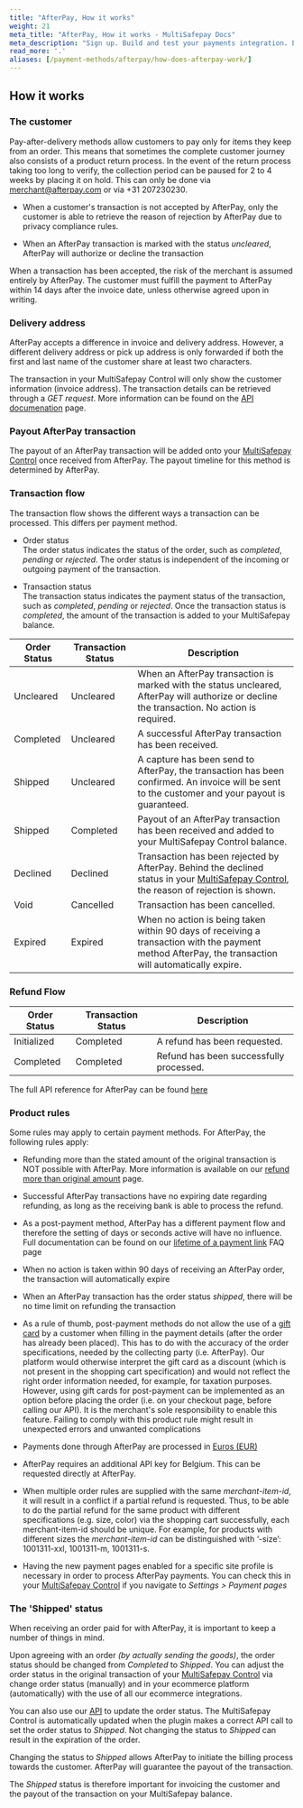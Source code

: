 ```yaml
---
title: "AfterPay, How it works"
weight: 21
meta_title: "AfterPay, How it works - MultiSafepay Docs"
meta_description: "Sign up. Build and test your payments integration. Explore our products and services. Use our API Reference, SDKs, and wrappers. Get support."
read_more: '.'
aliases: [/payment-methods/afterpay/how-does-afterpay-work/]
---
```

## How it works

### The customer  
Pay-after-delivery methods allow customers to pay only for items they keep from an order. This means that sometimes the complete customer journey also consists of a product return process. In the event of the return process taking too long to verify, the collection period can be paused for 2 to 4 weeks by placing it on hold. This can only be done via <merchant@afterpay.com> or via +31 207230230.

* When a customer's transaction is not accepted by AfterPay, only the customer is able to retrieve the reason of rejection by AfterPay due to privacy compliance rules.


* When an AfterPay transaction is marked with the status _uncleared_, AfterPay will authorize or decline the transaction

When a transaction has been accepted, the risk of the merchant is assumed entirely by AfterPay. The customer must fulfill the payment to AfterPay within 14 days after the invoice date, unless otherwise agreed upon in writing.


### Delivery address    
AfterPay accepts a difference in invoice and delivery address. However, a different delivery address or pick up address is only forwarded if both the first and last name of the customer share at least two characters. 

The transaction in your MultiSafepay Control will only show the customer information (invoice address). The transaction details can be retrieved through a _GET request_. More information can be found on the [API documenation](/api/#retrieve-an-order) page. 


### Payout AfterPay transaction

The payout of an AfterPay transaction will be added onto your [MultiSafepay Control](https://merchant.multisafepay.com) once received from AfterPay. The payout timeline for this method is determined by AfterPay.

### Transaction flow
The transaction flow shows the different ways a transaction can be processed. This differs per payment method.

* Order status      
The order status indicates the status of the order, such as _completed_, _pending_ or _rejected_. The order status is independent of the incoming or outgoing payment of the transaction.

* Transaction status       
The transaction status indicates the payment status of the transaction, such as _completed_, _pending_ or _rejected_. Once the transaction status is _completed_, the amount of the transaction is added to your MultiSafepay balance.


| Order Status                      | Transaction Status      | Description |
|--------------------------------|-----------|-----------------------------------------------------------------------------------------|
| Uncleared  | Uncleared  | When an AfterPay transaction is marked with the status uncleared, AfterPay will authorize or decline the transaction. No action is required.   |
| Completed  | Uncleared  | A successful AfterPay transaction has been received.   |
| Shipped    | Uncleared  | A capture has been send to AfterPay, the transaction has been confirmed. An invoice will be sent to the customer and your payout is guaranteed. |
| Shipped    | Completed  | Payout of an AfterPay transaction has been received and added to your MultiSafepay Control balance.|
| Declined   | Declined   | Transaction has been rejected by AfterPay. Behind the declined status in your [MultiSafepay Control](https://merchant.multisafepay.com), the reason of rejection is shown.     |
| Void       | Cancelled   | Transaction has been cancelled.  | 
| Expired    | Expired    | When no action is being taken within 90 days of receiving a transaction with the payment method AfterPay, the transaction will automatically expire. | 


### Refund Flow

| Order Status                      | Transaction Status      | Description |
|--------------------------------|-----------|-----------------------------------------------------------------------------------------|
| Initialized    | Completed   | A refund has been requested. | 
| Completed      | Completed   | Refund has been successfully processed.  | 

The full API reference for AfterPay can be found [here](/api/#afterpay)

### Product rules
Some rules may apply to certain payment methods. For AfterPay, the following rules apply:

* Refunding more than the stated amount of the original transaction is NOT possible with AfterPay. More information is available on our [refund more than original amount](/faq/finance/refund-more-than-original-amount) page.

* Successful AfterPay transactions have no expiring date regarding refunding, as long as the receiving bank is able to process the refund.

* As a post-payment method, AfterPay has a different payment flow and therefore the setting of days or seconds active will have no influence. Full documentation can be found on our [lifetime of a payment link](/faq/api/lifetime-of-a-payment-link) FAQ page

* When no action is taken within 90 days of receiving an AfterPay order, the transaction will automatically expire

* When an AfterPay transaction has the order status _shipped_, there will be no time limit on refunding the transaction


* As a rule of thumb, post-payment methods do not allow the use of a [gift card](/payment-methods/prepaid-cards/gift-cards) by a customer when filling in the payment details (after the order has already been placed). This has to do with the accuracy of the order specifications, needed by the collecting party (i.e. AfterPay). Our platform would otherwise interpret the gift card as a discount (which is not present in the shopping cart specification) and would not reflect the right order information needed, for example, for taxation purposes. However, using gift cards for post-payment can be implemented as an option before placing the order (i.e. on your checkout page, before calling our API). It is the merchant's sole responsibility to enable this feature. Failing to comply with this product rule might result in unexpected errors and unwanted complications

* Payments done through AfterPay are processed in [Euros (EUR)](/faq/general/which-currencies-are-supported-by-multisafepay)

* AfterPay requires an additional API key for Belgium. This can be requested directly at AfterPay.

* When multiple order rules are supplied with the same _merchant-item-id_, it will result in a conflict if a partial refund is requested. Thus, to be able to do the partial refund for the same product with different specifications (e.g. size, color) via the shopping cart successfully, each merchant-item-id should be unique. For example, for products with different sizes the _merchant-item-id_ can be distinguished with ‘-size’: 1001311-xxl, 1001311-m, 1001311-s.

* Having the new payment pages enabled for a specific site profile is necessary in order to process AfterPay payments. 
You can check this in your [MultiSafepay Control](https://merchant.multisafepay.com/switch-connect-v2) if you navigate to _Settings > Payment pages_

### The 'Shipped' status
When receiving an order paid for with AfterPay, it is important to keep a number of things in mind.

Upon agreeing with an order _(by actually sending the goods)_, the order status should be changed from _Completed_ to _Shipped_. You can adjust the order status in the original transaction of your [MultiSafepay Control](https://merchant.multisafepay.com) via change order status (manually) and in your ecommerce platform (automatically) with the use of all our ecommerce integrations.

 You can also use our [API](https://docs.multisafepay.com/api/#update-an-order) to update the order status. The MultiSafepay Control is automatically updated when the plugin makes a correct API call to set the order status to _Shipped_. Not changing the status to _Shipped_ can result in the expiration of the order.

Changing the status to _Shipped_ allows AfterPay to initiate the billing process towards the customer. AfterPay will guarantee the payout of the transaction.

The _Shipped_ status is therefore important for invoicing the customer and the payout of the transaction on your MultiSafepay balance.